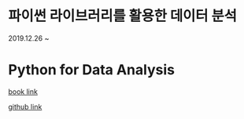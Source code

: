 # 파이썬 라이브러리를 활용한 데이터 분석

2019.12.26 ~ 

# Python for Data Analysis

[book link](https://bedford-computing.co.uk/learning/wp-content/uploads/2015/10/Python-for-Data-Analysis.pdf)

[github link](https://github.com/wesm/pydata-book)


